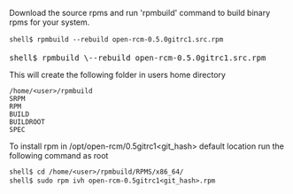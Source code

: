 Download the source rpms and run 'rpmbuild' command to build binary rpms for your system. 
```
shell$ rpmbuild --rebuild open-rcm-0.5.0gitrc1.src.rpm
```
<pre>shell$ rpmbuild \--rebuild open-rcm-0.5.0gitrc1.src.rpm</pre>
This will create the following folder in users home directory
```
/home/<user>/rpmbuild
SRPM
RPM
BUILD
BUILDROOT
SPEC
```
To install rpm in /opt/open-rcm/0.5gitrc1<git_hash> default location run the following command as root
```
shell$ cd /home/<user>/rpmbuild/RPMS/x86_64/
shell$ sudo rpm ivh open-rcm-0.5gitrc1<git_hash>.rpm
```

